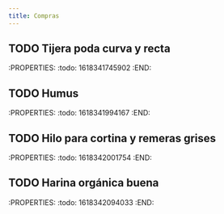 ```yaml
---
title: Compras
---
```


## TODO Tijera poda curva y recta
:PROPERTIES:
:todo: 1618341745902
:END:
##
## TODO Humus
:PROPERTIES:
:todo: 1618341994167
:END:
## TODO Hilo para cortina y remeras grises
:PROPERTIES:
:todo: 1618342001754
:END:
## TODO Harina orgánica buena
:PROPERTIES:
:todo: 1618342094033
:END:
##
